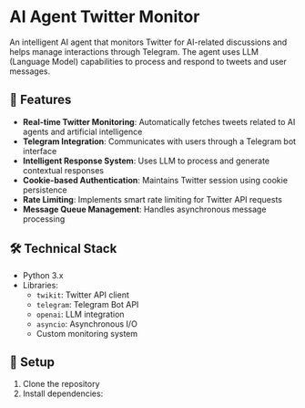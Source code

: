 # AI Agent Twitter Monitor

An intelligent AI agent that monitors Twitter for AI-related discussions and helps manage interactions through Telegram. The agent uses LLM (Language Model) capabilities to process and respond to tweets and user messages.

## 🌟 Features

- **Real-time Twitter Monitoring**: Automatically fetches tweets related to AI agents and artificial intelligence
- **Telegram Integration**: Communicates with users through a Telegram bot interface
- **Intelligent Response System**: Uses LLM to process and generate contextual responses
- **Cookie-based Authentication**: Maintains Twitter session using cookie persistence
- **Rate Limiting**: Implements smart rate limiting for Twitter API requests
- **Message Queue Management**: Handles asynchronous message processing

## 🛠️ Technical Stack

- Python 3.x
- Libraries:
  - `twikit`: Twitter API client
  - `telegram`: Telegram Bot API
  - `openai`: LLM integration
  - `asyncio`: Asynchronous I/O
  - Custom monitoring system

## 🚀 Setup

1. Clone the repository
2. Install dependencies: 